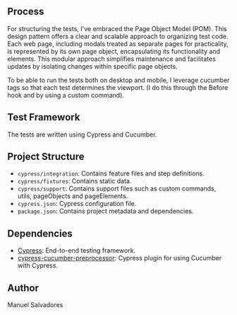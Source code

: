 ## Process
For structuring the tests, I've embraced the Page Object Model (POM). This design pattern offers a clear and scalable approach to organizing test code. Each web page, including modals treated as separate pages for practicality, is represented by its own page object, encapsulating its functionality and elements. This modular approach simplifies maintenance and facilitates updates by isolating changes within specific page objects.

To be able to run the tests both on desktop and mobile, I leverage cucumber tags so that each test determines the viewport. (I do this through the Before hook and by using a custom command).

## Test Framework

The tests are written using Cypress and Cucumber. 

## Project Structure

- `cypress/integration`: Contains feature files and step definitions.
- `cypress/fixtures`: Contains static data.
- `cypress/support`: Contains support files such as custom commands, utils, pageObjects and pageElements.
- `cypress.json`: Cypress configuration file.
- `package.json`: Contains project metadata and dependencies.

## Dependencies

- [Cypress](https://www.cypress.io/): End-to-end testing framework.
- [cypress-cucumber-preprocessor](https://github.com/TheBrainFamily/cypress-cucumber-preprocessor): Cypress plugin for using Cucumber with Cypress.

## Author

Manuel Salvadores
